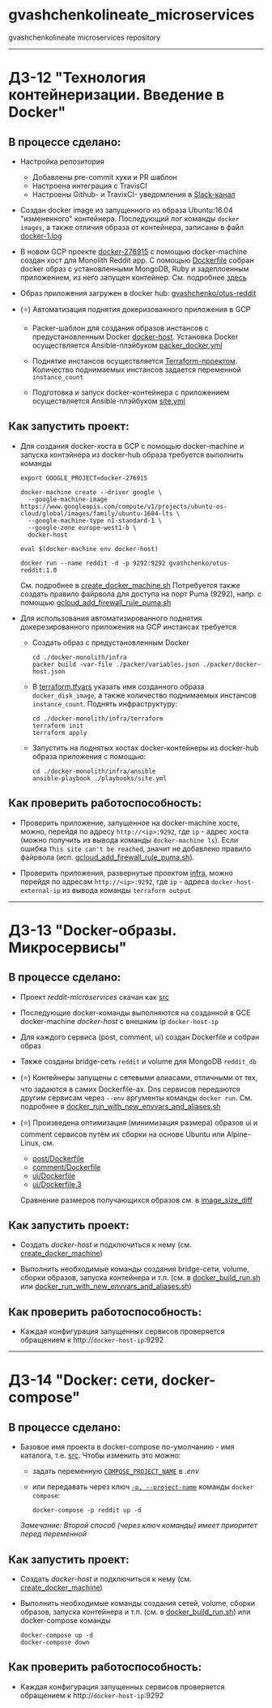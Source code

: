 # gvashchenkolineate_microservices
gvashchenkolineate microservices repository

---

# ДЗ-12 "Технология контейнеризации. Введение в Docker"

## В процессе сделано:

  - Настройка репозитория

    - Добавлены pre-commit хуки и PR шаблон
    - Настроена интеграция с TravisCI
    - Настроены Github- и TravixCI- уведомления в [Slack-канал](https://devops-team-otus.slack.com/messages/georgy_vashchenko)

  - Создан docker image из запущенного из образа Ubuntu:16.04 "измененного" контейнера.
    Последующий лог команды `docker images`, а также отличия образа от контейнера, записаны в файл [docker-1.log](./docker-monolith/docker-1.log)

  - В новом GCP проекте [docker-276915](https://console.cloud.google.com/compute/instances?project=docker-276915)
    c помощью docker-machine создан хост для Monolith Reddit app.
    С помощью [Dockerfile](./docker-monolith/Dockerfile) собран docker образ с установленными MongoDB, Ruby и задеплоенным приложением,
    из него запущен контейнер.
    См. подробнее [здесь](./docker-monolith/create_docker_machine.sh)

  - Образ приложения загружен в docker hub: [gvashchenko/otus-reddit](https://hub.docker.com/r/gvashchenko/otus-reddit)

  - (⭐) Автоматизация поднятия докеризованного приложения в GCP

    - Packer-шаблон для создания образов инстансов с предустановленным Docker [docker-host](./docker-monolith/infra/packer/docker-host.json).
      Установка Docker осуществляется Ansible-плэйбуком [packer_docker.yml](./docker-monolith/infra/ansible/playbooks/packer_docker.yml)

    - Поднятие инстансов осуществляется [Terraform-проектом](./docker-monolith/infra/terraform).
      Количество поднимаемых инстансов задается переменной `instance_count`

    - Подготовка и запуск docker-контейнера с приложением осуществляется Ansible-плэйбуком [site.yml](./docker-monolith/infra/ansible/playbooks/site.yml)

## Как запустить проект:

  - Для создания docker-хоста в GCP с помощью docker-machine и запуска контэйнера из docker-hub образа требуется выполнить команды

    ```
    export GOOGLE_PROJECT=docker-276915

    docker-machine create --driver google \
      --google-machine-image https://www.googleapis.com/compute/v1/projects/ubuntu-os-cloud/global/images/family/ubuntu-1604-lts \
      --google-machine-type n1-standard-1 \
      --google-zone europe-west1-b \
      docker-host

    eval $(docker-machine env docker-host)

    docker run --name reddit -d -p 9292:9292 gvashchenko/otus-reddit:1.0
    ```

    См. подробнее в [create_docker_machine.sh](./docker-monolith/create_docker_machine.sh)
    Потребуется также создать правило файрвола для доступа на порт Puma (9292), напр. с помощью [gcloud_add_firewall_rule_puma.sh](./docker-monolith/gcloud_add_firewall_rule_puma.sh)

  - Для использования автоматизированного поднятия докерезированного приложения на GCP инстансах требуется

    - Создать образ с предустановленным Docker
      ```
      cd ./docker-monolith/infra
      packer build -var-file ./packer/variables.json ./packer/docker-host.json
      ```

    - В [terraform.tfvars](./docker-monolith/infra/terraform/terraform.tfvars)
      указать имя созданного образа `docker_disk_image`,
      а также количество поднимаемых инстансов `instance_count`.
      Поднять инфраструктуру:
      ```
      cd ./docker-monolith/infra/terraform
      terraform init
      terraform apply
      ```

    - Запустить на поднятых хостах docker-контейнеры из docker-hub образа приложения с помощью:
      ```
      cd ./docker-monolith/infra/ansible
      ansible-playbook ./playbooks/site.yml
      ```

## Как проверить работоспособность:

  - Проверить приложение, запущенное на docker-machine хосте, можно,
    перейдя по адресу `http://<ip>:9292`, где `ip` - адрес хоста (можно получить из вывода команды `docker-machine ls`).
    Если ошибка `This site can't be reached`, значит не добавлено правило файрвола (исп. [gcloud_add_firewall_rule_puma.sh](./docker-monolith/gcloud_add_firewall_rule_puma.sh)).

  - Проверить приложения, развернутые проектом [infra](./docker-monolith/infra),
    можно перейдя по адресам `http://<ip>:9292`,
    где `ip` - адреса `docker-host-external-ip` из вывода команды `terraform output`



---

# ДЗ-13 "Docker-образы. Микросервисы"

## В процессе сделано:

  - Проект _reddit-microservices_ скачан как [src](./src)

  - Последующие docker-команды выполняются на созданной в GCE docker-machine
    _docker-host_ c внешним ip `docker-host-ip`

  - Для каждого сервиса (post, comment, ui) создан Dockerfile и собран образ

  - Также созданы bridge-сеть `reddit` и volume для MongoDB `reddit_db`

  - (⭐) Контейнеры запущены с сетевыми алиасами, отличными от тех, что задаются в самих Dockerfile-ах.
    Dns сервисов передаются другим сервисам через `--env` аргументы команды `docker run`.
    См. подробнее в [docker_run_with_new_envvars_and_aliases.sh](./src/docker_run_with_new_envvars_and_aliases.sh)

  - (⭐) Произведена оптимизация (минимизация размера) образов ui и comment сервисов
    путём их сборки на основе Ubuntu или Alpine-Linux, см.
    - [post/Dockerfile](./src/post-py/Dockerfile)
    - [comment/Dockerfile](./src/comment/Dockerfile)
    - [ui/Dockerfile](./src/ui/Dockerfile)
    - [ui/Dockerfile.3](./src/ui/Dockerfile.3)

    Сравнение размеров получающихся образов см. в [image_size_diff](./src/image_size_diff)

## Как запустить проект:

  - Создать _docker-host_ и подключиться к нему (см. [create_docker_machine](./docker-monolith/create_docker_machine.sh))

  - Выполнить необходимые команды создания bridge-сети, volume, сборки образов, запуска контейнера и т.п.
    (см. в [docker_build_run.sh](./src/docker_build_run.sh)
    или [docker_run_with_new_envvars_and_aliases.sh](./src/docker_run_with_new_envvars_and_aliases.sh))

## Как проверить работоспособность:

  - Каждая конфигурация запущенных сервисов проверяется обращением к http://`docker-host-ip`:9292



---

# ДЗ-14 "Docker: сети, docker-compose"

## В процессе сделано:

  - Базовое имя проекта в docker-compose по-умолчанию - имя каталога, т.е. [src](./src).
    Чтобы изменить это можно:
      - задать переменную [`COMPOSE_PROJECT_NAME`](https://docs.docker.com/compose/reference/envvars/#compose_project_name) в _.env_
      - или передавать через ключ [`-p, --project-name`](https://docs.docker.com/compose/reference/overview/#use--p-to-specify-a-project-name) команды `docker compose`:

            docker-compose -p reddit up -d

      _Замечание: Второй способ (через ключ команды) имеет приоритет перед переменной_

## Как запустить проект:

  - Создать _docker-host_ и подключиться к нему (см. [create_docker_machine](./docker-monolith/create_docker_machine.sh))

  - Выполнить необходимые команды создания сетей, volume, сборки образов, запуска контейнера и т.п.
    (см. в [docker_build_run.sh](./src/docker_build_run.sh))
    или docker-compose команды

        docker-compose up -d
        docker-compose down

## Как проверить работоспособность:

  - Каждая конфигурация запущенных сервисов проверяется обращением к http://`docker-host-ip`:9292
